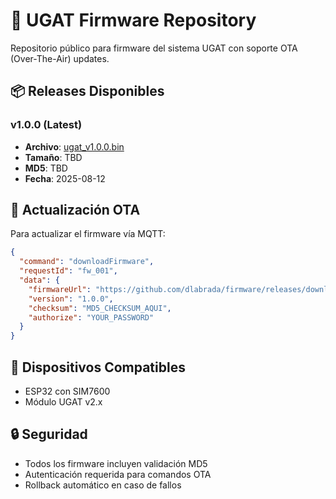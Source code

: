 # 🚀 UGAT Firmware Repository

Repositorio público para firmware del sistema UGAT con soporte OTA (Over-The-Air) updates.

## 📦 Releases Disponibles

### v1.0.0 (Latest)
- **Archivo**: [ugat_v1.0.0.bin](releases/download/v1.0.0/ugat_v1.0.0.bin)
- **Tamaño**: TBD
- **MD5**: TBD
- **Fecha**: 2025-08-12

## 🔄 Actualización OTA

Para actualizar el firmware vía MQTT:

```json
{
  "command": "downloadFirmware",
  "requestId": "fw_001",
  "data": {
    "firmwareUrl": "https://github.com/dlabrada/firmware/releases/download/v1.0.0/ugat_v1.0.0.bin",
    "version": "1.0.0",
    "checksum": "MD5_CHECKSUM_AQUI",
    "authorize": "YOUR_PASSWORD"
  }
}
```

## 📱 Dispositivos Compatibles

- ESP32 con SIM7600
- Módulo UGAT v2.x

## 🔒 Seguridad

- Todos los firmware incluyen validación MD5
- Autenticación requerida para comandos OTA
- Rollback automático en caso de fallos

